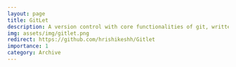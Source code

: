```yaml
---
layout: page
title: GitLet
description: A version control with core functionalities of git, written in Java.
img: assets/img/gitlet.png
redirect: https://github.com/hrishikeshh/Gitlet
importance: 1
category: Archive
---
```


